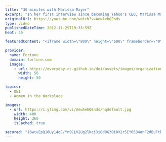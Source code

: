 ```yaml
---
title: "30 minutes with Marissa Mayer"
excerpt: "In her first interview since becoming Yahoo's CEO, Marissa Mayer talks about family, iPhones and fantasy football."
originalUrl: https://youtube.com/watch?v=AewAebQEnds
type: video
publishedDateTime: 2012-11-29T19:33:59Z
heat: 55

featuredContent: "<iframe width=\"800\" height=\"500\" frameborder=\"0\" src=\"https://www.youtube.com/embed/AewAebQEnds\" allow=\"accelerometer; autoplay; encrypted-media; gyroscope; picture-in-picture\" allowfullscreen></iframe>"

provider:
  name: Fortune
  domain: fortune.com
  images:
    - url: https://everyday-cc.github.io/dei/assets/images/organizations/fortune.com-50x50.jpg
      width: 50
      height: 50

topics:
  - DEI
  - Women in the Workplace

images:
  - url: https://i.ytimg.com/vi/AewAebQEnds/hqdefault.jpg
    width: 480
    height: 360
    isCached: true

secured: "16wtuEpQ16Uy14qC/Yn0CLV2Ug2lkcj3i8d8G3Oi0X2r5EY65B4onF2dBuFtkY8iWR7j0qS4RkGzKbU6FY+lz6j9l3mwqhTTm22GEld8VpX6zmg30yqwgyRFrVoOih/xkNcXR0QZvJbM7DLW9pYIqXxQR8qJ37MhhtyypMK3KG5ySZAIRPGlsndjAIHK0jdnMykLrRt/PeinxUnMLeRPXgJR+JFkD3o9Pa87ge+bKqyRXNjPSJEPryrdFyPzNDbt36AfofspzJtPkqyJHla4EM3lKRKjsYhyTJuCni75s+8HkDegco2GM0qNK5wbzD+wEoyyX/IX5IwACD5m6VBQnERb/xVCQvh/hhraxlhVwv+ujburjH8qWvYwHV0tKj02ypCiqkkigDHDobYKzrlw/g==;72pAX4hrqfwMXSKE+Ttdng=="
---
```


